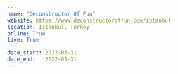 ```yaml
---
name: "Deconstructor Of Fun"
website: https://www.deconstructoroffun.com/istanbul
location: Istanbul, Turkey
online: True
live: True

date_start: 2022-03-31
date_end:   2022-03-31
---
```

